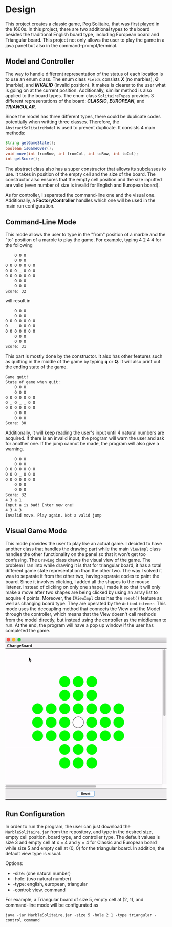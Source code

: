 # Design
This project creates a classic game, [Peg Solitaire](https://www.webgamesonline.com/peg-solitaire/),
that was first played in the 1600s. In this
project, there are two additional types to the board besides the traditional English board type,
including European board and Triangular board. This project not only allows the user to play the
game in a java panel but also in the command-prompt/terminal.

## Model and Controller
The way to handle different representation of the status of each location is to use an enum class.
The enum class `Fields` consists ***X*** (no marbles), ***O*** (marble), and ***INVALID***
(invalid position). It makes is clearer to the user what is going on at the current position.
Additionally, similar method is also applied to the board types. The enum class `SolitaireTypes`
provides 3 different representations of the board: ***CLASSIC***, ***EUROPEAN***, and ***TRIANGULAR***.

Since the model has three different types, there could be duplicate codes potentially when writting
three classes. Therefore, the `AbstractSolitaireModel` is used to prevent duplicate. It consists
4 main methods:
```java
String getGameState();
boolean isGameOver();
void move(int fromRow, int fromCol, int toRow, int toCol);
int getScore();
```
The abstract class also has a super constructor that allows its subclasses to use. It takes in
position of the empty cell and the size of the board. The constructor also ensures that the empty
cell position and the size inputted are valid (even number of size is invalid for English and
European board).

As for controller, I separated the command-line one and the visual one. Additionally, a **FactoryController**
handles which one will be used in the main run configuration.

## Command-Line Mode
This mode allows the user to type in the "from" position of a marble and the "to" position of a
marble to play the game. For example, typing 4 2 4 4 for the following
```
    O O O
    O O O
O O O O O O O
O O O _ O O O
O O O O O O O
    O O O
    O O O
Score: 32
```
will result in
```
    O O O
    O O O
O O O O O O O
O _ _ O O O O
O O O O O O O
    O O O
    O O O
Score: 31
```
This part is mostly done by the constructor. It also has other features such as quitting in the
middle of the game by typing **q** or **Q**. It will also print out the ending state of the game.
```
Game quit!
State of game when quit:
    O O O
    O O O
O O O O O O O
O _ O _ _ O O
O O O O O O O
    O O O
    O O O
Score: 30
```
Additionally, it will keep reading the user's input until  4 natural numbers are acquired. If there
is an invalid input, the program will warn the user and ask for another one. If the jump cannot be
made, the program will also give a warning.
```
    O O O
    O O O
O O O O O O O
O O O _ O O O
O O O O O O O
    O O O
    O O O
Score: 32
4 3 a 1
Input a is bad! Enter new one!
4 3 4 3
Invalid move. Play again. Not a valid jump
```

## Visual Game Mode
This mode provides the user to play like an actual game. I decided to have another class that handles
the drawing part while the main `ViewImpl` class handles the other functionality on the panel so
that it won't get too confusing. The `Drawing` class draws the visual view of the game. The
problem I ran into while drawing it is that for triangular board, it has a total different game state
representation than the other two. The way I solved it was to separate it from the other two, having
separate codes to paint the board. Since it involves clicking, I added all the shapes to the mouse
listener. Instead of clicking on only one shape, I made it so that it will only make a move after
two shapes are being clicked by using an array list to acquire 4 points. Moreover, the `IViewImpl`
class has the `reset()` feature as well as changing board type. They are operated by the
`ActionListener`. This mode uses the decoupling method that connects the View and the Model through
the controller, which means that the View doesn't call methods from the model directly, but instead
using the controller as the middleman to run. At the end, the program will have a pop up window if
the user has completed the game.

![Marble Solitaire](demo.gif)

## Run Configuration
In order to run the program, the user can just download the `MarbleSolitaire.jar` from the repository,
and type in the desired size, empty cell position, board type, and controller type. The default values is
size 3 and empty cell at x = 4 and y = 4 for Classic and European board while size 5 and empty cell at
(0, 0) for the triangular board. In addition, the default view type is visual.

Options:
>
* -size: (one natural number)
* -hole: (two natural number)
* -type: english, european, triangular
* -control: view, command

For example, a Triangular board of size 5, empty cell at (2, 1), and command-line mode will be configurated as
```
java -jar MarbleSolitaire.jar -size 5 -hole 2 1 -type triangular -control command
```

